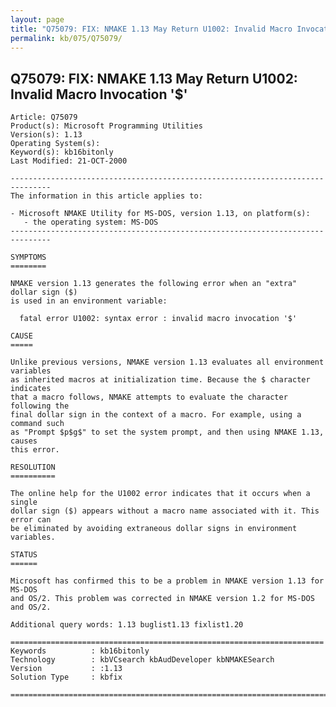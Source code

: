 ```yaml
---
layout: page
title: "Q75079: FIX: NMAKE 1.13 May Return U1002: Invalid Macro Invocation '&#36;'"
permalink: kb/075/Q75079/
---
```


## Q75079: FIX: NMAKE 1.13 May Return U1002: Invalid Macro Invocation '&#36;'

	Article: Q75079
	Product(s): Microsoft Programming Utilities
	Version(s): 1.13
	Operating System(s): 
	Keyword(s): kb16bitonly
	Last Modified: 21-OCT-2000
	
	-------------------------------------------------------------------------------
	The information in this article applies to:
	
	- Microsoft NMAKE Utility for MS-DOS, version 1.13, on platform(s):
	   - the operating system: MS-DOS 
	-------------------------------------------------------------------------------
	
	SYMPTOMS
	========
	
	NMAKE version 1.13 generates the following error when an "extra" dollar sign ($)
	is used in an environment variable:
	
	  fatal error U1002: syntax error : invalid macro invocation '$'
	
	CAUSE
	=====
	
	Unlike previous versions, NMAKE version 1.13 evaluates all environment variables
	as inherited macros at initialization time. Because the $ character indicates
	that a macro follows, NMAKE attempts to evaluate the character following the
	final dollar sign in the context of a macro. For example, using a command such
	as "Prompt $p$g$" to set the system prompt, and then using NMAKE 1.13, causes
	this error.
	
	RESOLUTION
	==========
	
	The online help for the U1002 error indicates that it occurs when a single
	dollar sign ($) appears without a macro name associated with it. This error can
	be eliminated by avoiding extraneous dollar signs in environment variables.
	
	STATUS
	======
	
	Microsoft has confirmed this to be a problem in NMAKE version 1.13 for MS-DOS
	and OS/2. This problem was corrected in NMAKE version 1.2 for MS-DOS and OS/2.
	
	Additional query words: 1.13 buglist1.13 fixlist1.20
	
	======================================================================
	Keywords          : kb16bitonly 
	Technology        : kbVCsearch kbAudDeveloper kbNMAKESearch
	Version           : :1.13
	Solution Type     : kbfix
	
	=============================================================================
	
